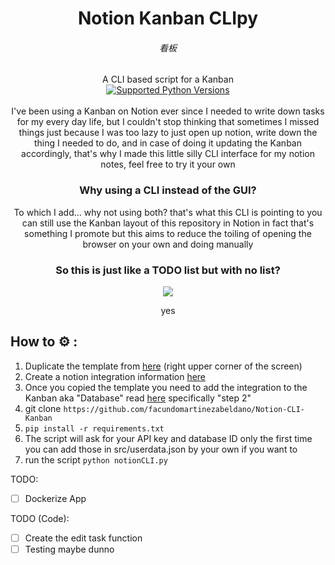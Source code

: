 <div align="center">
  <h1>Notion Kanban CLIpy</h1>
  <div align= "center">
    <h6>看板</h6>
  </div>
  <div align= "center">
    A CLI based script for a Kanban
  </div>
  <div align= "center">
    <a href="tox.ini"><img src="https://img.shields.io/pypi/pyversions/notion-client" alt="Supported Python Versions"></a>
  </div>
</div>
</br>

<div align= "center">
I've been using a Kanban on Notion ever since I needed to write down tasks for my every day life, but I couldn't stop thinking that sometimes I missed things just because I was too lazy to just open up notion, write down the thing I needed to do, and in case of doing it updating the Kanban accordingly, that's why I made this little silly CLI interface for my notion notes, feel free to try it your own    
</div>

<div align="center">
  <h3>Why using a CLI instead of the GUI?</h3>
    <p>To which I add... why not using both? that's what this CLI is pointing to you can still use the Kanban layout of this repository in Notion in fact that's something I promote but this aims to reduce the toiling of opening the browser on your own and doing manually </p>
</div align= "center">

<div align="center">
  <h3>So this is just like a TODO list but with no list?</h3>
    <img src="https://i.imgur.com/v1q728w.png">
    <p>yes</p>
</div align= "center">

## How to ⚙️ :
1. Duplicate the template from [here](https://boundless-heather-d8e.notion.site/63cd54d3b2254b02b9f258c52e38400a?v=8df3f9fdd3f446c8b2d89c794e29fd81) (right upper corner of the screen)
2. Create a notion integration information [here](https://www.notion.so/my-integrations)
3. Once you copied the template you need to add the integration to the Kanban aka "Database" read [here](https://www.notion.so/my-integrations) specifically "step 2"
4. git clone `https://github.com/facundomartinezabeldano/Notion-CLI-Kanban`
5. `pip install -r requirements.txt`
6. The script will ask for your API key and database ID only the first time you can add those in src/userdata.json by your own if you want to
7. run the script `python notionCLI.py`


TODO:
- [ ] Dockerize App

TODO (Code):
- [ ] Create the edit task function
- [ ] Testing maybe dunno
